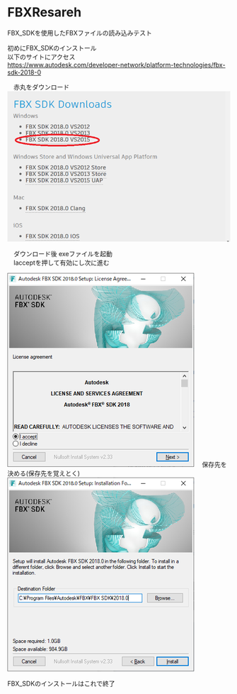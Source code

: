 # FBXResareh
FBX_SDKを使用したFBXファイルの読み込みテスト  
  
初めにFBX_SDKのインストール  
以下のサイトにアクセス  
<https://www.autodesk.com/developer-network/platform-technologies/fbx-sdk-2018-0>  
  
  　赤丸をダウンロード  
<img src="https://github.com/Req1630/FBXResareh/blob/master/fbxTextuer/FBXSDK3.png" alt="FbxSDK" title="FbxSDK">  
  
  　ダウンロード後 exeファイルを起動  
  　Iacceptを押して有効にし次に進む  
    
<img src="https://github.com/Req1630/FBXResareh/blob/master/fbxTextuer/FBXSDK1.png" alt="FbxSDK" title="FbxSDK">  
  　保存先を決める(保存先を覚えとく)  
<img src="https://github.com/Req1630/FBXResareh/blob/master/fbxTextuer/FBXSDK2.png" alt="FbxSDK" title="FbxSDK">  
  
  FBX_SDKのインストールはこれで終了
